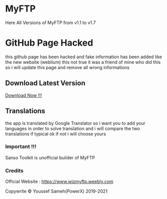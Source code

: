 # MyFTP
Here All Versions of MyFTP from v1.1 to v1.7

# GitHub Page Hacked
this github page has been hacked and fake information has been added like the new website (weblium) this not true it was a friend of mine who did this
so i will update this page and remove all wrong informations

## Download Latest Version
<a href="https://res2.weblium.site/res/607c5a206de00a00217c9f23/607c7d985820070022903db1">Download Now !!!<a>
  
## Translations

the app is translated by Google Translator
so i want you to add your languages in order to solve translation
and i will compare the two translations if typical ok if not i will choose yours

### Important !!!
Sanso Toolkit is unofficial builder of MyFTP

### Credits

Official Website : https://www.wizmyftp.weebly.com

Copywrite © Youssef Sameh(PowerX) 2019-2021
